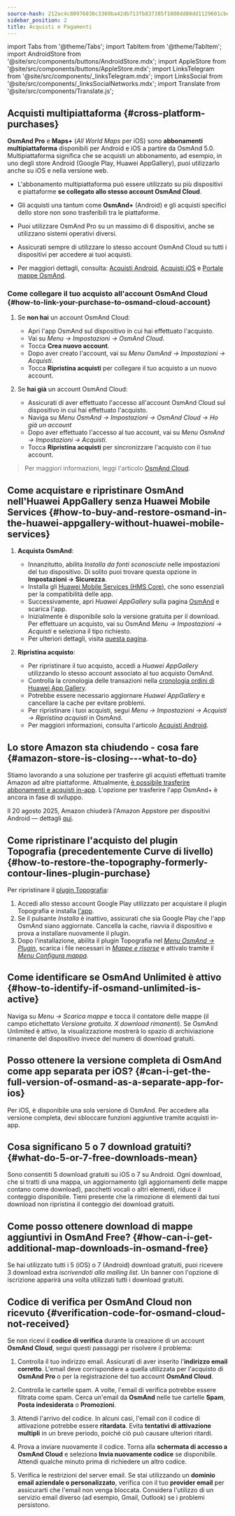 ```yaml
---
source-hash: 212ac4c80976038c3369ba42db713fb837385f1080dd80dd1129601cbee0ccec
sidebar_position: 2
title: Acquisti e Pagamenti
---
```

import Tabs from '@theme/Tabs';
import TabItem from '@theme/TabItem';
import AndroidStore from '@site/src/components/buttons/AndroidStore.mdx';
import AppleStore from '@site/src/components/buttons/AppleStore.mdx';
import LinksTelegram from '@site/src/components/_linksTelegram.mdx';
import LinksSocial from '@site/src/components/_linksSocialNetworks.mdx';
import Translate from '@site/src/components/Translate.js';



## Acquisti multipiattaforma {#cross-platform-purchases}

**OsmAnd Pro** e **Maps+** (*All World Maps* per iOS) sono **abbonamenti multipiattaforma** disponibili per Android e iOS a partire da OsmAnd 5.0. Multipiattaforma significa che se acquisti un abbonamento, ad esempio, in uno degli store Android (Google Play, Huawei AppGallery), puoi utilizzarlo anche su iOS e nella versione web.

- L'abbonamento multipiattaforma può essere utilizzato su più dispositivi e piattaforme **se collegato allo stesso account OsmAnd Cloud**.

- Gli acquisti una tantum come **OsmAnd+** (Android) e gli acquisti specifici dello store non sono trasferibili tra le piattaforme.

- Puoi utilizzare OsmAnd Pro su un massimo di 6 dispositivi, anche se utilizzano sistemi operativi diversi.

- Assicurati sempre di utilizzare lo stesso account OsmAnd Cloud su tutti i dispositivi per accedere ai tuoi acquisti.

- Per maggiori dettagli, consulta: [Acquisti Android](../purchases/android.md), [Acquisti iOS](../purchases/ios.md) e [Portale mappe OsmAnd](https://www.osmand.net/map).


### Come collegare il tuo acquisto all'account OsmAnd Cloud {#how-to-link-your-purchase-to-osmand-cloud-account}

1. Se **non hai** un account OsmAnd Cloud:

    - Apri l'app OsmAnd sul dispositivo in cui hai effettuato l'acquisto.
    - Vai su *Menu → Impostazioni → OsmAnd Cloud*.
    - Tocca **Crea nuovo account**.
    - Dopo aver creato l'account, vai su *Menu OsmAnd → Impostazioni → Acquisti*.
    - Tocca **Ripristina acquisti** per collegare il tuo acquisto a un nuovo account.

2. Se **hai già** un account OsmAnd Cloud:

    - Assicurati di aver effettuato l'accesso all'account OsmAnd Cloud sul dispositivo in cui hai effettuato l'acquisto.
    - Naviga su *Menu OsmAnd → Impostazioni → OsmAnd Cloud → Ho già un account*
    - Dopo aver effettuato l'accesso al tuo account, vai su *Menu OsmAnd → Impostazioni → Acquisti*.
    - Tocca **Ripristina acquisti** per sincronizzare l'acquisto con il tuo account.


> Per maggiori informazioni, leggi l'articolo [OsmAnd Cloud](../personal/osmand-cloud.md#cross-platform).


## Come acquistare e ripristinare OsmAnd nell'Huawei AppGallery senza Huawei Mobile Services {#how-to-buy-and-restore-osmand-in-the-huawei-appgallery-without-huawei-mobile-services}

1. **Acquista OsmAnd**:
   - Innanzitutto, abilita *Installa da fonti sconosciute* nelle impostazioni del tuo dispositivo. Di solito puoi trovare questa opzione in **Impostazioni → Sicurezza**.
   - Installa gli [Huawei Mobile Services (HMS Core)](https://consumer.huawei.com/za/community/details/Download-the-latest-Huawei-HMS-Core-APK-5-3-0-312/topicId-142217/), che sono essenziali per la compatibilità delle app.
   - Successivamente, apri *Huawei AppGallery* sulla pagina [OsmAnd](https://appgallery.huawei.com/#/app/C101486545) e scarica l'app.
   - Inizialmente è disponibile solo la versione gratuita per il download. Per effettuare un acquisto, vai su OsmAnd *Menu → Impostazioni → Acquisti* e seleziona il tipo richiesto.
   - Per ulteriori dettagli, visita [questa pagina](https://osmand.net/docs/user/purchases/android#install-application).

2. **Ripristina acquisto**:
   - Per ripristinare il tuo acquisto, accedi a *Huawei AppGallery* utilizzando lo stesso account associato al tuo acquisto OsmAnd.
   - Controlla la cronologia delle transazioni nella [cronologia ordini di Huawei App Gallery](https://consumer.huawei.com/en/support/content/en-us00694318/).
   - Potrebbe essere necessario aggiornare *Huawei AppGallery* e cancellare la cache per evitare problemi.
   - Per ripristinare i tuoi acquisti, segui *Menu → Impostazioni → Acquisti → Ripristina acquisti* in OsmAnd.
   - Per maggiori informazioni, consulta l'articolo [Acquisti Android](https://osmand.net/docs/user/purchases/android#restore-subscription--in-app).

<!--
- Instructions for setting up Huawei Mobile Services.
- How to buy OsmAnd without HMS Core.
- Restore purchases in the Huawei AppGallery.
-->

## Lo store Amazon sta chiudendo - cosa fare {#amazon-store-is-closing---what-to-do}

Stiamo lavorando a una soluzione per trasferire gli acquisti effettuati tramite Amazon ad altre piattaforme.
Attualmente, [è possibile trasferire abbonamenti e acquisti in-app](../purchases/cross.md).
L'opzione per trasferire l'app OsmAnd+ è ancora in fase di sviluppo.

Il 20 agosto 2025, Amazon chiuderà l'Amazon Appstore per dispositivi Android — dettagli [qui](https://developer.amazon.com/apps-and-games/blogs/2025/02/upcoming-changes-to-amazon-appstore-for-android-devices-and-coins-program).


## Come ripristinare l'acquisto del plugin Topografia (precedentemente Curve di livello) {#how-to-restore-the-topography-formerly-contour-lines-plugin-purchase}

Per ripristinare il [plugin Topografia](https://play.google.com/store/apps/details?id=net.osmand.srtmPlugin.paid):

1. Accedi allo stesso account Google Play utilizzato per acquistare il plugin Topografia e installa [l'app](https://play.google.com/store/apps/details?id=net.osmand.srtmPlugin.paid).
2. Se il pulsante *Installa* è inattivo, assicurati che sia Google Play che l'app OsmAnd siano aggiornate. Cancella la cache, riavvia il dispositivo e prova a installare nuovamente il plugin.
3. Dopo l'installazione, abilita il plugin Topografia nel *[Menu OsmAnd → Plugin](../plugins/topography.md)*, scarica i file necessari in *[Mappe e risorse](../start-with/download-maps.md#maps-and-resources)* e attivalo tramite il *[Menu Configura mappa](../map/configure-map-menu.md)*.


## Come identificare se OsmAnd Unlimited è attivo {#how-to-identify-if-osmand-unlimited-is-active}

Naviga su *Menu → Scarica mappe* e tocca il contatore delle mappe (il campo etichettato *Versione gratuita. X download rimanenti*). Se OsmAnd Unlimited è attivo, la visualizzazione mostrerà lo spazio di archiviazione rimanente del dispositivo invece del numero di download gratuiti.


## Posso ottenere la versione completa di OsmAnd come app separata per iOS? {#can-i-get-the-full-version-of-osmand-as-a-separate-app-for-ios}

Per iOS, è disponibile una sola versione di OsmAnd. Per accedere alla versione completa, devi sbloccare funzioni aggiuntive tramite acquisti in-app.


## Cosa significano 5 o 7 download gratuiti? {#what-do-5-or-7-free-downloads-mean}

Sono consentiti 5 download gratuiti su iOS o 7 su Android. Ogni download, che si tratti di una mappa, un aggiornamento (gli aggiornamenti delle mappe contano come download), pacchetti vocali o altri elementi, riduce il conteggio disponibile. Tieni presente che la rimozione di elementi dai tuoi download non ripristina il conteggio dei download gratuiti.


## Come posso ottenere download di mappe aggiuntivi in OsmAnd Free? {#how-can-i-get-additional-map-downloads-in-osmand-free}

Se hai utilizzato tutti i 5 (iOS) o 7 (Android) download gratuiti, puoi ricevere 3 download extra *iscrivendoti alla mailing list*. Un banner con l'opzione di iscrizione apparirà una volta utilizzati tutti i download gratuiti.


## Codice di verifica per OsmAnd Cloud non ricevuto {#verification-code-for-osmand-cloud-not-received}

Se non ricevi il **codice di verifica** durante la creazione di un account **OsmAnd Cloud**, segui questi passaggi per risolvere il problema:

1. Controlla il tuo indirizzo email.
    Assicurati di aver inserito l'**indirizzo email corretto**. L'email deve corrispondere a quella utilizzata per l'acquisto di **OsmAnd Pro** o per la registrazione del tuo account **OsmAnd Cloud**.

2. Controlla le cartelle spam.
    A volte, l'email di verifica potrebbe essere filtrata come spam. Cerca un'email da **OsmAnd** nelle tue cartelle **Spam**, **Posta indesiderata** o **Promozioni**.

3. Attendi l'arrivo del codice.
    In alcuni casi, l'email con il codice di attivazione potrebbe essere **ritardata**. Evita **tentativi di attivazione multipli** in un breve periodo, poiché ciò può causare ulteriori ritardi.

4. Prova a inviare nuovamente il codice.
    Torna alla **schermata di accesso a OsmAnd Cloud** e seleziona **Invia nuovamente codice** se disponibile. Attendi qualche minuto prima di richiedere un altro codice.

5. Verifica le restrizioni del server email.
    Se stai utilizzando un **dominio email aziendale o personalizzato**, verifica con il tuo **provider email** per assicurarti che l'email non venga bloccata. Considera l'utilizzo di un servizio email diverso (ad esempio, Gmail, Outlook) se i problemi persistono.

<!--
## Purchases & Payments {#purchases--payments}

- Purchase Not Showing
- Purchase Not Restoring
- Payment Issues
- Refund Policy
- Step-by-step solutions to problems with purchases.
- Instructions for clearing the cache of Google Play, Huawei AppGallery.
- What to do if the purchase does not appear or the transaction fails.
- Purchase not showing up - recommendations on how to check your account and restore your purchases.
- Payment issues - instructions for contacting Google Play Support in case of paymentissues.


## FAQ {#faq}

- Can I transfer a purchase between Android and iOS?
- Can I use a purchase on multiple devices?
- Why does the purchase not appear?
- Where can I find payment details?
- Can I transfer OsmAnd+ between Android and iOS?
- How can I restore purchases after reinstalling the app?
- What is OsmAnd Pro and what are its advantages?
- Can I activate my subscription without Google Play?
- Can I share my purchase with my family?
- How do I transfer OsmAnd+ to another phone?
- Why doesn't my purchase appear after reinstalling?
- Why can't I resume my purchase?
- How do I know if my subscription is active?
- Can I use one purchase on multiple devices?
- Can I buy OsmAnd without Google Play?
- Where can I find my payment details?
-->